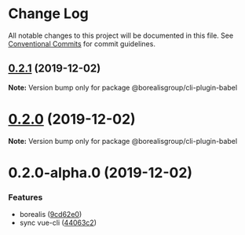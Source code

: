 # Change Log

All notable changes to this project will be documented in this file.
See [Conventional Commits](https://conventionalcommits.org) for commit guidelines.

## [0.2.1](https://github.com/vuejs/vue-cli/compare/@borealisgroup/cli-plugin-babel@0.2.0...@borealisgroup/cli-plugin-babel@0.2.1) (2019-12-02)

**Note:** Version bump only for package @borealisgroup/cli-plugin-babel





# [0.2.0](https://github.com/vuejs/vue-cli/compare/@borealisgroup/cli-plugin-babel@0.2.0-alpha.0...@borealisgroup/cli-plugin-babel@0.2.0) (2019-12-02)

**Note:** Version bump only for package @borealisgroup/cli-plugin-babel





# 0.2.0-alpha.0 (2019-12-02)


### Features

* borealis ([9cd62e0](https://github.com/vuejs/vue-cli/commit/9cd62e08da44be893507f69f85e3763609e2139f))
* sync vue-cli ([44063c2](https://github.com/vuejs/vue-cli/commit/44063c244bca32cca6a224e93467d92c7ee7b67b))
